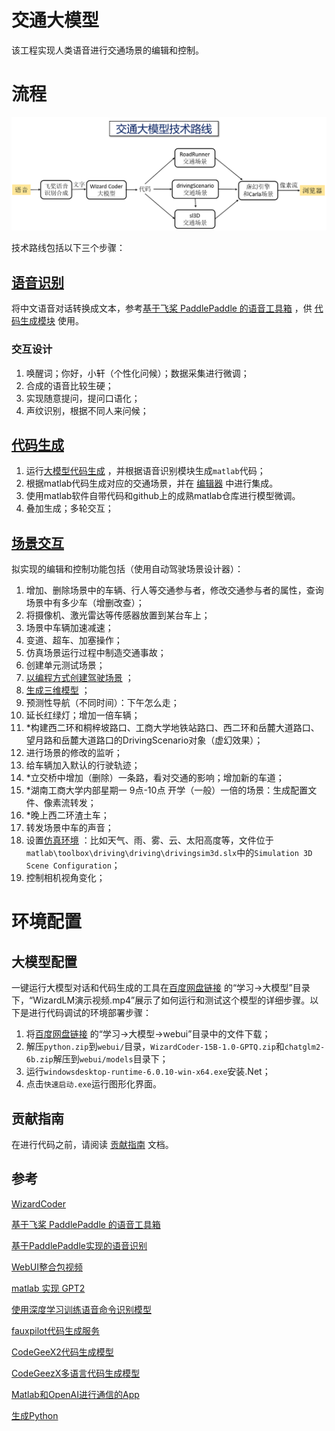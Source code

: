 # 交通大模型

该工程实现人类语音进行交通场景的编辑和控制。

# 流程

<img src=fig/pipeline.png alt="图片替换文本" width="780" />

技术路线包括以下三个步骤：

## [语音识别](https://github.com/OpenHUTB/gpt/tree/main/recognition) 

将中文语音对话转换成文本，参考[基于飞桨 PaddlePaddle 的语音工具箱](https://github.com/PaddlePaddle/PaddleSpeech/blob/develop/README_cn.md) ，供 [代码生成模块](https://github.com/OpenHUTB/gpt/tree/main/webui) 使用。

### 交互设计

1. 唤醒词；你好，小轩（个性化问候）；数据采集进行微调；
2. 合成的语音比较生硬；
3. 实现随意提问，提问口语化；
4. 声纹识别，根据不同人来问候；


## [代码生成](https://github.com/OpenHUTB/gpt/tree/main/webui) 

1. 运行[大模型代码生成](https://github.com/OpenHUTB/gpt/blob/main/webui/training_wizardcoder_mydata.py) ，并根据语音识别模块生成`matlab`代码；
2. 根据matlab代码生成对应的交通场景，并在 [编辑器](https://marketplace.visualstudio.com/items?itemName=MathWorks.language-matlab) 中进行集成。
3. 使用matlab软件自带代码和github上的成熟matlab仓库进行模型微调。
4. 叠加生成；多轮交互；


## [场景交互](https://github.com/OpenHUTB/gpt/tree/main/sim) 

拟实现的编辑和控制功能包括（使用自动驾驶场景设计器）：
1. 增加、删除场景中的车辆、行人等交通参与者，修改交通参与者的属性，查询场景中有多少车（增删改查）；
2. 将摄像机、激光雷达等传感器放置到某台车上；
3. 场景中车辆加速减速；
4. 变道、超车、加塞操作；
5. 仿真场景运行过程中制造交通事故；
6. 创建单元测试场景；
7. [以编程方式创建驾驶场景](https://ww2.mathworks.cn/help/driving/ug/create-driving-scenario-programmatically.html) ；
8. [生成三维模型](https://github.com/uezo/ChatdollKit) ；
9. 预测性导航（不同时间）：下午怎么走；
10. 延长红绿灯；增加一倍车辆；
11. *构建西二环和桐梓坡路口、工商大学地铁站路口、西二环和岳麓大道路口、望月路和岳麓大道路口的DrivingScenario对象（虚幻效果）；
12. 进行场景的修改的监听；
13. 给车辆加入默认的行驶轨迹；
14. *立交桥中增加（删除）一条路，看对交通的影响；增加新的车道；
15. *湖南工商大学内部星期一 9点-10点 开学（一般）一倍的场景：生成配置文件、像素流转发；
16. *晚上西二环渣土车；
17. 转发场景中车的声音；
18. 设置[仿真环境](https://ww2.mathworks.cn/help/releases/R2022b/driving/ref/simulation3dsceneconfiguration.html) ：比如天气、雨、雾、云、太阳高度等，文件位于`matlab\toolbox\driving\driving\drivingsim3d.slx`中的`Simulation 3D Scene Configuration`；
19. 控制相机视角变化；


# 环境配置

## 大模型配置

一键运行大模型对话和代码生成的工具在[百度网盘链接](https://pan.baidu.com/s/1n2fJvWff4pbtMe97GOqtvQ?pwd=hutb) 的“学习->大模型”目录下，“WizardLM演示视频.mp4”展示了如何运行和测试这个模型的详细步骤。以下是进行代码调试的环境部署步骤：

1. 将[百度网盘链接](https://pan.baidu.com/s/1n2fJvWff4pbtMe97GOqtvQ?pwd=hutb) 的“学习->大模型->webui”目录中的文件下载；
2. 解压`python.zip`到`webui/`目录，`WizardCoder-15B-1.0-GPTQ.zip`和`chatglm2-6b.zip`解压到`webui/models`目录下；
3. 运行`windowsdesktop-runtime-6.0.10-win-x64.exe`安装.Net；
4. 点击`快速启动.exe`运行图形化界面。


## 贡献指南
在进行代码之前，请阅读 [贡献指南](https://github.com/OpenHUTB/bazaar/blob/master/CONTRIBUTING.md) 文档。


##  参考

[WizardCoder](https://github.com/nlpxucan/WizardLM/tree/main/WizardCoder) 

[基于飞桨 PaddlePaddle 的语音工具箱](https://github.com/PaddlePaddle/PaddleSpeech/blob/develop/README_cn.md)

[基于PaddlePaddle实现的语音识别](https://github.com/yeyupiaoling/PaddlePaddle-DeepSpeech)

[WebUI整合包视频](https://www.bilibili.com/video/BV1jj411S7YD)

[matlab 实现 GPT2](https://github.com/matlab-deep-learning/transformer-models)

[使用深度学习训练语音命令识别模型](https://ww2.mathworks.cn/help/releases/R2022b/audio/ug/train-speech-command-recognition-model-using-deep-learning.html) 

[fauxpilot代码生成服务](https://github.com/fauxpilot/fauxpilot) 

[CodeGeeX2代码生成模型](https://github.com/THUDM/CodeGeeX2) 

[CodeGeezX多语言代码生成模型](https://github.com/THUDM/CodeGeeX) 

[Matlab和OpenAI进行通信的App](https://github.com/toshiakit/MatGPT)

[生成Python](https://github.com/microsoft/PyCodeGPT) 

